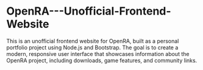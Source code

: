# OpenRA---Unofficial-Frontend-Website
This is an unofficial frontend website for OpenRA, built as a personal portfolio project using Node.js and Bootstrap. The goal is to create a modern, responsive user interface that showcases information about the OpenRA project, including downloads, game features, and community links.
